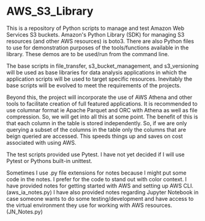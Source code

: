 # AWS_S3_Library
This is a repository of Python scripts to manage and test Amazon Web Services S3 buckets.  Amazon's Python Library (SDK) for managing S3 resources (and other AWS resources) is boto3. There are also Python files to use for demonstration purposes of the tools/functions available in the library.  These demos are to be used/run from the command line.

The base scripts in file_transfer, s3_bucket_management, and s3_versioning will be used as base libraries for data analysis applications in which the application scripts will be used to target specific resources. Inevitably the base scripts will be evolved to meet the requirements of the projects.

Beyond this, the project will incorporate the use of AWS Athena and other tools to facilitate creation of full featured applications.
It is recommended to use columnar format ie Apache Parquet and ORC with Athena as well as file compression.  So, we will get into all this at some point.  The benefit of this is that each column in the table is stored independently.  So, if we are only querying a subset of the columns in the table only the columns that are beign queried are accessed.  This speeds things up and saves on cost associated with using AWS.

The test scripts provided use Pytest.  I have not yet decided if I will use Pytest or Pythons built-in unittest.

Sometimes I use .py file extensions for notes because I might put some code in the notes.  I prefer for the code to stand out with color context.
I have provided notes for getting started with AWS and setting up AWS CLI. (aws_ia_notes.py)
I have also provided notes regarding Jupyter Notebook in case someone wants to do some testing/development and have access to the virtual environment they use for working with AWS resources. (JN_Notes.py)

